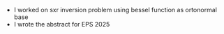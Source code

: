 - I worked on sxr inversion problem using bessel function as ortonormal base
- I wrote the abstract for EPS 2025